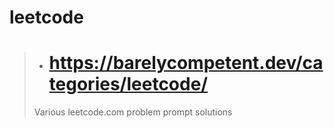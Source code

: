 # leetcode

> * #  https://barelycompetent.dev/categories/leetcode/
>
> Various leetcode.com problem prompt solutions
